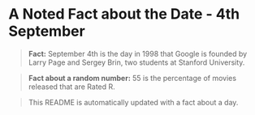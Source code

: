 
# A Noted Fact about the Date - 4th September

> **Fact:** September 4th is the day in 1998 that Google is founded by Larry Page and Sergey Brin, two students at Stanford University.

> **Fact about a random number:** 55 is the percentage of movies released that are Rated R.

> This README is automatically updated with a fact about a day.
